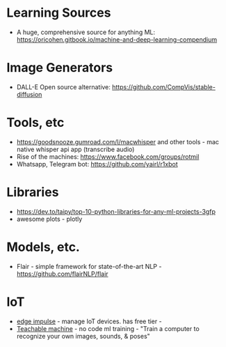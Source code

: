 # Learning Sources
* A huge, comprehensive source for anything ML: https://oricohen.gitbook.io/machine-and-deep-learning-compendium

# Image Generators

* DALL-E Open source alternative: https://github.com/CompVis/stable-diffusion

# Tools, etc
* https://goodsnooze.gumroad.com/l/macwhisper and other tools - mac native whisper api app (transcribe audio)
* Rise of the machines: https://www.facebook.com/groups/rotmil
* Whatsapp, Telegram bot: https://github.com/yairl/r1xbot

# Libraries
* https://dev.to/taipy/top-10-python-libraries-for-any-ml-projects-3gfp
* awesome plots - plotly

# Models, etc.
* Flair - simple framework for state-of-the-art NLP - https://github.com/flairNLP/flair

# IoT
* [edge impulse](https://edgeimpulse.com/) - manage IoT devices. has free tier - 
* [Teachable machine](https://teachablemachine.withgoogle.com/) - no code ml training - "Train a computer to recognize your own images, sounds, & poses"
